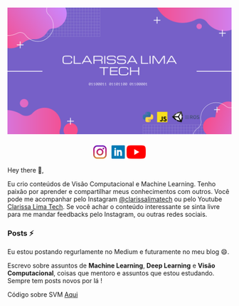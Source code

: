 # [![Clarissa Lima Tech](https://github.com/Clalloures/Clalloures/blob/master/icon/template.png)](https://github.com/Clalloures/Clalloures/blob/master/icon/template.png)

<p align='center'>
<a href="https://instagram.com/_waylonwalker"><img height="30" src="https://github.com/Clalloures/Clalloures/blob/master/icon/instagram.jpg?raw=true"></a>&nbsp;&nbsp;
<a href="https://www.linkedin.com/in/clarissa-lima-4a26b3149/"><img height="30" src="https://github.com/Clalloures/Clalloures/blob/master/icon/linkedin.png?raw=true"></a>
<a href="https://www.youtube.com/channel/UCG_sgEqK2LxMa7qCmmTFnVg/video"><img height="30" src="https://github.com/Clalloures/Clalloures/blob/master/icon/youtube.png?raw=true"></a>
</p>

Hey there 👋,

Eu crio conteúdos de Visão Computacional e Machine Learning. Tenho paixão por aprender e compartilhar meus conhecimentos com outros. Você pode me acompanhar pelo Instagram [@clarissalimatech](https://www.instagram.com/clarissalimatech/) ou pelo Youtube [Clarissa Lima Tech](https://www.youtube.com/channel/UCG_sgEqK2LxMa7qCmmTFnVg/videos). Se você achar o conteúdo interessante se sinta livre para me mandar feedbacks pelo Instagram, ou outras redes sociais. 

### Posts ⚡

Eu estou postando regurlamente no Medium e futuramente no meu blog 😄. 

Escrevo sobre assuntos de **Machine Learning**, **Deep Learning** e **Visão Computacional**, coisas que mentoro e assuntos que estou estudando. Sempre tem posts novos por lá !

Código sobre SVM [Aqui](https://github.com/Clalloures/Machine-Learning/blob/master/Simple_SVM.ipynb)

<!--
**Clalloures/Clalloures** is a ✨ _special_ ✨ repository because its `README.md` (this file) appears on your GitHub profile.
Here are some ideas to get you started: ![](https://github.com/Clalloures/Machine-Learning/blob/master/Simple_SVM.ipynb)


<!--
**Clalloures/Clalloures** is a ✨ _special_ ✨ repository because its `README.md` (this file) appears on your GitHub profile.
- 🔭 I’m currently working on ...
- 🌱 I’m currently learning ...
- 👯 I’m looking to collaborate on ...
- 🤔 I’m looking for help with ...
- 💬 Ask me about ...
- 📫 How to reach me: ...
- 😄 Pronouns: ...
- ⚡ Fun fact: ...
-->
